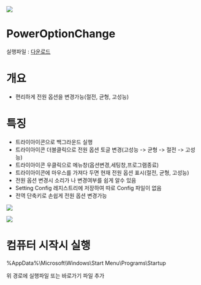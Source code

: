 ![](https://paper-attachments.dropbox.com/s_1C01DDF108D4B3C985AB4AF90946259C94A4A5EB47AFFAEF47EC673CEE89C8A2_1598944801887_image.png)

# PowerOptionChange

실행파일 : [다운로드](https://github.com/jikjky/PowerOptionChange/raw/master/Power.exe)

# 개요
- 편리하게 전원 옵션을 변경가능(절전, 균형, 고성능)

# 특징
- 트라이아이콘으로 백그라운드 실행
- 트라이아이콘 더블클릭으로 전원 옵션 토글 변경(고성능 -> 균형 -> 절전 -> 고성능)
- 트라이아이콘 우클릭으로 메뉴창(옵션변경,세팅창,프로그램종료)
- 트라이아이콘에 마우스를 가져다 두면 현재 전원 옵션 표시(절전, 균형, 고성능)
- 전원 옵션 변경시 소리가 나 변경여부를 쉽게 알수 있음
- Setting Config 레지스트리에 저장하여 따로 Config 파일이 없음
- 전역 단축키로 손쉽게 전원 옵션 변경가능


![](https://paper-attachments.dropbox.com/s_1C01DDF108D4B3C985AB4AF90946259C94A4A5EB47AFFAEF47EC673CEE89C8A2_1598966890323_image.png)



![](https://paper-attachments.dropbox.com/s_1C01DDF108D4B3C985AB4AF90946259C94A4A5EB47AFFAEF47EC673CEE89C8A2_1598966905260_image.png)



# 컴퓨터 시작시 실행  

%AppData%\Microsoft\Windows\Start Menu\Programs\Startup

위 경로에 실행파일 또는 바로가기 파일 추가
